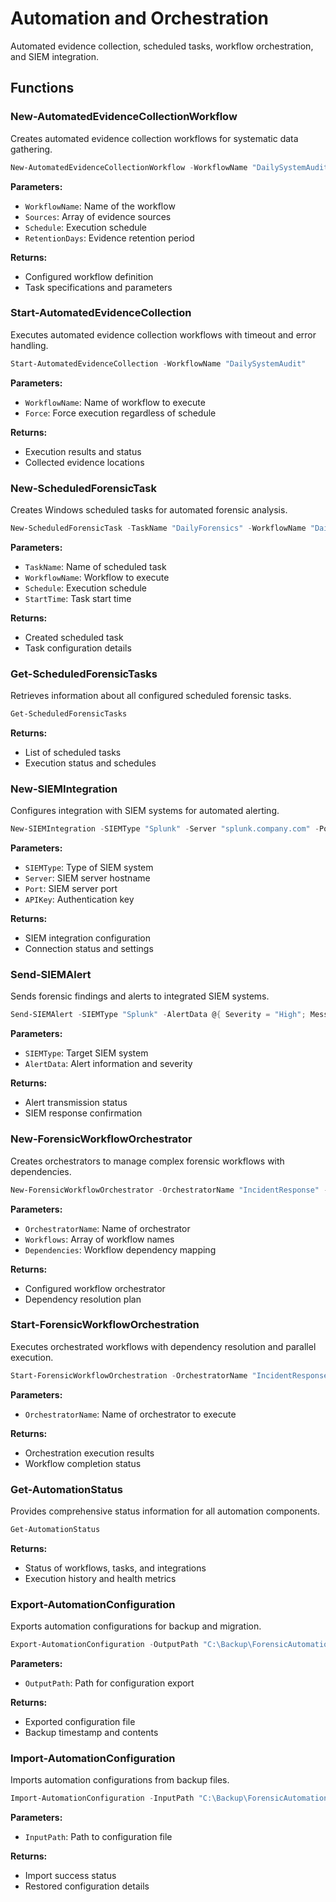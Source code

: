 # Automation and Orchestration

Automated evidence collection, scheduled tasks, workflow orchestration, and SIEM integration.

## Functions

### New-AutomatedEvidenceCollectionWorkflow

Creates automated evidence collection workflows for systematic data gathering.

```powershell
New-AutomatedEvidenceCollectionWorkflow -WorkflowName "DailySystemAudit" -Sources @("Memory", "Network", "Filesystem") -Schedule "Daily" -RetentionDays 30
```

**Parameters:**

- `WorkflowName`: Name of the workflow
- `Sources`: Array of evidence sources
- `Schedule`: Execution schedule
- `RetentionDays`: Evidence retention period

**Returns:**

- Configured workflow definition
- Task specifications and parameters

### Start-AutomatedEvidenceCollection

Executes automated evidence collection workflows with timeout and error handling.

```powershell
Start-AutomatedEvidenceCollection -WorkflowName "DailySystemAudit"
```

**Parameters:**

- `WorkflowName`: Name of workflow to execute
- `Force`: Force execution regardless of schedule

**Returns:**

- Execution results and status
- Collected evidence locations

### New-ScheduledForensicTask

Creates Windows scheduled tasks for automated forensic analysis.

```powershell
New-ScheduledForensicTask -TaskName "DailyForensics" -WorkflowName "DailySystemAudit" -Schedule "Daily" -StartTime "02:00"
```

**Parameters:**

- `TaskName`: Name of scheduled task
- `WorkflowName`: Workflow to execute
- `Schedule`: Execution schedule
- `StartTime`: Task start time

**Returns:**

- Created scheduled task
- Task configuration details

### Get-ScheduledForensicTasks

Retrieves information about all configured scheduled forensic tasks.

```powershell
Get-ScheduledForensicTasks
```

**Returns:**

- List of scheduled tasks
- Execution status and schedules

### New-SIEMIntegration

Configures integration with SIEM systems for automated alerting.

```powershell
New-SIEMIntegration -SIEMType "Splunk" -Server "splunk.company.com" -Port 8088 -APIKey "your-api-key"
```

**Parameters:**

- `SIEMType`: Type of SIEM system
- `Server`: SIEM server hostname
- `Port`: SIEM server port
- `APIKey`: Authentication key

**Returns:**

- SIEM integration configuration
- Connection status and settings

### Send-SIEMAlert

Sends forensic findings and alerts to integrated SIEM systems.

```powershell
Send-SIEMAlert -SIEMType "Splunk" -AlertData @{ Severity = "High"; Message = "Malware detected"; Details = $malwareInfo; Score = 9 }
```

**Parameters:**

- `SIEMType`: Target SIEM system
- `AlertData`: Alert information and severity

**Returns:**

- Alert transmission status
- SIEM response confirmation

### New-ForensicWorkflowOrchestrator

Creates orchestrators to manage complex forensic workflows with dependencies.

```powershell
New-ForensicWorkflowOrchestrator -OrchestratorName "IncidentResponse" -Workflows @("MemoryAnalysis", "NetworkAnalysis", "FileSystemAnalysis")
```

**Parameters:**

- `OrchestratorName`: Name of orchestrator
- `Workflows`: Array of workflow names
- `Dependencies`: Workflow dependency mapping

**Returns:**

- Configured workflow orchestrator
- Dependency resolution plan

### Start-ForensicWorkflowOrchestration

Executes orchestrated workflows with dependency resolution and parallel execution.

```powershell
Start-ForensicWorkflowOrchestration -OrchestratorName "IncidentResponse"
```

**Parameters:**

- `OrchestratorName`: Name of orchestrator to execute

**Returns:**

- Orchestration execution results
- Workflow completion status

### Get-AutomationStatus

Provides comprehensive status information for all automation components.

```powershell
Get-AutomationStatus
```

**Returns:**

- Status of workflows, tasks, and integrations
- Execution history and health metrics

### Export-AutomationConfiguration

Exports automation configurations for backup and migration.

```powershell
Export-AutomationConfiguration -OutputPath "C:\Backup\ForensicAutomation.json"
```

**Parameters:**

- `OutputPath`: Path for configuration export

**Returns:**

- Exported configuration file
- Backup timestamp and contents

### Import-AutomationConfiguration

Imports automation configurations from backup files.

```powershell
Import-AutomationConfiguration -InputPath "C:\Backup\ForensicAutomation.json"
```

**Parameters:**

- `InputPath`: Path to configuration file

**Returns:**

- Import success status
- Restored configuration details